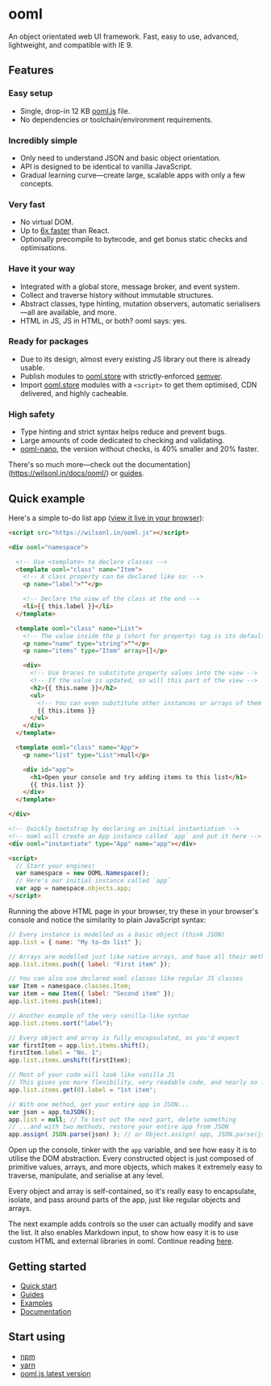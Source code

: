 # ooml
An object orientated web UI framework. Fast, easy to use, advanced, lightweight, and compatible with IE 9.

## Features

### Easy setup
- Single, drop-in 12 KB [ooml.js](https://wilsonl.in/ooml.js) file.
- No dependencies or toolchain/environment requirements.

### Incredibly simple
- Only need to understand JSON and basic object orientation.
- API is designed to be identical to vanilla JavaScript.
- Gradual learning curve&mdash;create large, scalable apps with only a few concepts.

### Very fast
- No virtual DOM.
- Up to [6x faster](https://wilsonl.in/ooml/comparisons/react/) than React.
- Optionally precompile to bytecode, and get bonus static checks and optimisations.

### Have it your way
- Integrated with a global store, message broker, and event system.
- Collect and traverse history without immutable structures.
- Abstract classes, type hinting, mutation observers, automatic serialisers&mdash;all are available, and more.
- HTML in JS, JS in HTML, or both? ooml says: yes.

### Ready for packages
- Due to its design, almost every existing JS library out there is already usable.
- Publish modules to [ooml.store](https://ooml.store) with strictly-enforced [semver](#https://semver.org).
- Import [ooml.store](https://ooml.store) modules with a `<script>` to get them optimised, CDN delivered, and highly cacheable.

### High safety
- Type hinting and strict syntax helps reduce and prevent bugs.
- Large amounts of code dedicated to checking and validating.
- [ooml-nano](https://wilsonl.in/ooml-nano/), the version without checks, is 40% smaller and 20% faster.

There's so much more&mdash;check out the documentation](https://wilsonl.in/docs/ooml/) or [guides](https://wilsonl.in/ooml/guides/).

## Quick example

Here's a simple to-do list app ([view it live in your browser](https://wilsonl.in/ooml/examples/to-do-list-1/code.html)):

```html
<script src="https://wilsonl.in/ooml.js"></script>

<div ooml="namespace">

  <!-- Use <template> to declare classes -->
  <template ooml="class" name="Item">
    <!-- A class property can be declared like so: -->
    <p name="label">""</p>

    <!-- Declare the view of the class at the end -->
    <li>{{ this.label }}</li>
  </template>

  <template ooml="class" name="List">
    <!-- The value inside the p (short for property) tag is its default value -->
    <p name="name" type="string">""</p>
    <p name="items" type="Item" array>[]</p>

    <div>
      <!-- Use braces to substitute property values into the view -->
      <!-- If the value is updated, so will this part of the view -->
      <h2>{{ this.name }}</h2>
      <ul>
        <!-- You can even substitute other instances or arrays of them -->
        {{ this.items }}
      </ul>
    </div>
  </template>

  <template ooml="class" name="App">
    <p name="list" type="List">null</p>

    <div id="app">
      <h1>Open your console and try adding items to this list</h1>
      {{ this.list }}
    </div>
  </template>

</div>

<!-- Quickly bootstrap by declaring an initial instantiation -->
<!-- ooml will create an App instance called `app` and put it here -->
<div ooml="instantiate" type="App" name="app"></div>

<script>
  // Start your engines!
  var namespace = new OOML.Namespace();
  // Here's our initial instance called `app`
  var app = namespace.objects.app;
</script>
```

Running the above HTML page in your browser, try these in your browser's console
and notice the similarity to plain JavaScript syntax:

```javascript
// Every instance is modelled as a basic object (think JSON)
app.list = { name: "My to-do list" };

// Arrays are modelled just like native arrays, and have all their methods
app.list.items.push({ label: "First item" });

// You can also use declared ooml classes like regular JS classes
var Item = namespace.classes.Item;
var item = new Item({ label: "Second item" });
app.list.items.push(item);

// Another example of the very vanilla-like syntax
app.list.items.sort("label");

// Every object and array is fully encapsulated, as you'd expect
var firstItem = app.list.items.shift();
firstItem.label = "No. 1";
app.list.items.unshift(firstItem);

// Most of your code will look like vanilla JS
// This gives you more flexibility, very readable code, and nearly no learning curve
app.list.items.get(0).label = "1st item";

// With one method, get your entire app in JSON...
var json = app.toJSON();
app.list = null; // To test out the next part, delete something
// ...and with two methods, restore your entire app from JSON
app.assign( JSON.parse(json) ); // or Object.assign( app, JSON.parse(json) )
```

Open up the console, tinker with the `app` variable, and see how easy it is to utilise the DOM abstraction. Every constructed object is just composed of primitive values, arrays, and more objects, which makes it extremely easy to traverse, manipulate, and serialise at any level.

Every object and array is self-contained, so it's really easy to encapsulate, isolate, and pass around parts of the app, just like regular objects and arrays.

The next example adds controls so the user can actually modify and save the list. It also enables Markdown input, to show how easy it is to use custom HTML and external libraries in ooml. Continue reading [here](https://wilsonl.in/ooml/examples/to-do-list-2/).

## Getting started

- [Quick start](https://wilsonl.in/ooml/quick-start/)
- [Guides](https://wilsonl.in/ooml/guides/)
- [Examples](https://wilsonl.in/ooml/examples/)
- [Documentation](https://wilsonl.in/docs/ooml/)

## Start using

- [npm](https://www.npmjs.com/package/ooml)
- [yarn](https://yarn.fyi/ooml)
- [ooml.js latest version](https://wilsonl.in/ooml.js)
